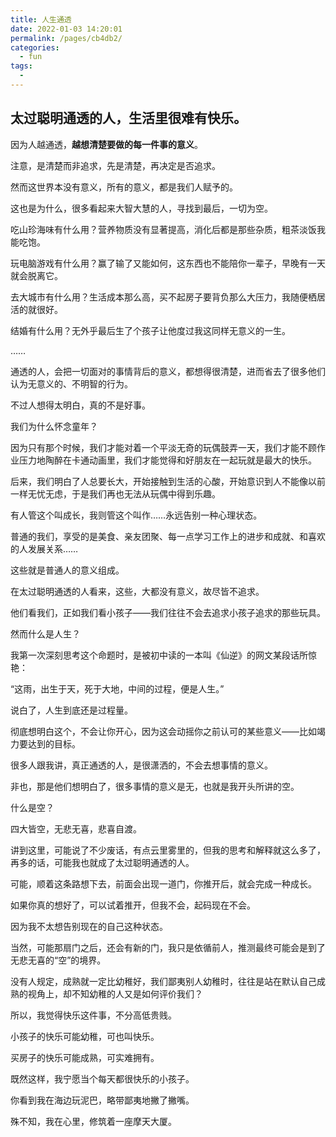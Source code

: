 ```yaml
---
title: 人生通透
date: 2022-01-03 14:20:01
permalink: /pages/cb4db2/
categories:
  - fun
tags:
  - 
---
```

## 太过聪明通透的人，生活里很难有快乐。

因为人越通透，**越想清楚要做的每一件事的意义**。

注意，是清楚而非追求，先是清楚，再决定是否追求。

然而这世界本没有意义，所有的意义，都是我们人赋予的。

这也是为什么，很多看起来大智大慧的人，寻找到最后，一切为空。

吃山珍海味有什么用？营养物质没有显著提高，消化后都是那些杂质，粗茶淡饭我能吃饱。

玩电脑游戏有什么用？赢了输了又能如何，这东西也不能陪你一辈子，早晚有一天就会脱离它。

去大城市有什么用？生活成本那么高，买不起房子要背负那么大压力，我随便栖居活的就很好。

结婚有什么用？无外乎最后生了个孩子让他度过我这同样无意义的一生。

……

通透的人，会把一切面对的事情背后的意义，都想得很清楚，进而省去了很多他们认为无意义的、不明智的行为。

不过人想得太明白，真的不是好事。

我们为什么怀念童年？

因为只有那个时候，我们才能对着一个平淡无奇的玩偶鼓弄一天，我们才能不顾作业压力地陶醉在卡通动画里，我们才能觉得和好朋友在一起玩就是最大的快乐。

后来，我们明白了人总要长大，开始接触到生活的心酸，开始意识到人不能像以前一样无忧无虑，于是我们再也无法从玩偶中得到乐趣。

有人管这个叫成长，我则管这个叫作……永远告别一种心理状态。

普通的我们，享受的是美食、亲友团聚、每一点学习工作上的进步和成就、和喜欢的人发展关系……

这些就是普通人的意义组成。

在太过聪明通透的人看来，这些，大都没有意义，故尽皆不追求。

他们看我们，正如我们看小孩子——我们往往不会去追求小孩子追求的那些玩具。

然而什么是人生？

我第一次深刻思考这个命题时，是被初中读的一本叫《仙逆》的网文某段话所惊艳：

“这雨，出生于天，死于大地，中间的过程，便是人生。”

说白了，人生到底还是过程量。

彻底想明白这个，不会让你开心，因为这会动摇你之前认可的某些意义——比如竭力要达到的目标。

很多人跟我讲，真正通透的人，是很潇洒的，不会去想事情的意义。

非也，那是他们想明白了，很多事情的意义是无，也就是我开头所讲的空。

什么是空？

四大皆空，无悲无喜，悲喜自渡。

讲到这里，可能说了不少废话，有点云里雾里的，但我的思考和解释就这么多了，再多的话，可能我也就成了太过聪明通透的人。

可能，顺着这条路想下去，前面会出现一道门，你推开后，就会完成一种成长。

如果你真的想好了，可以试着推开，但我不会，起码现在不会。

因为我不太想告别现在的自己这种状态。

当然，可能那扇门之后，还会有新的门，我只是依循前人，推测最终可能会是到了无悲无喜的“空”的境界。

没有人规定，成熟就一定比幼稚好，我们鄙夷别人幼稚时，往往是站在默认自己成熟的视角上，却不知幼稚的人又是如何评价我们？

所以，我觉得快乐这件事，不分高低贵贱。

小孩子的快乐可能幼稚，可也叫快乐。

买房子的快乐可能成熟，可实难拥有。

既然这样，我宁愿当个每天都很快乐的小孩子。

你看到我在海边玩泥巴，略带鄙夷地撇了撇嘴。

殊不知，我在心里，修筑着一座摩天大厦。


